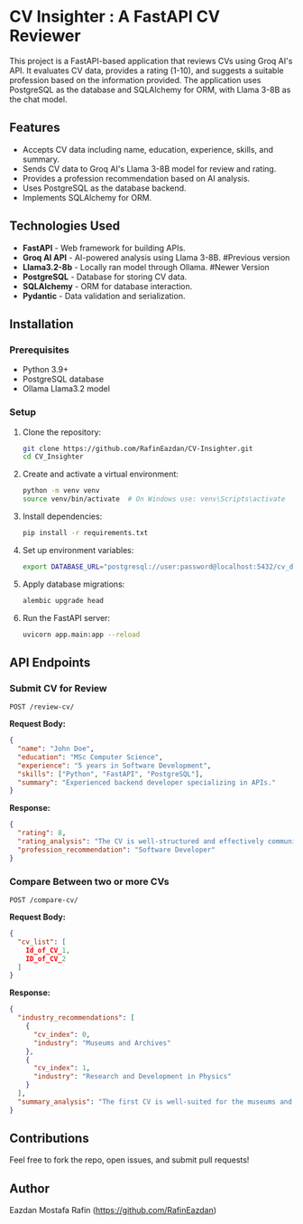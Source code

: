 # CV Insighter : A FastAPI CV Reviewer  

This project is a FastAPI-based application that reviews CVs using Groq AI's API. It evaluates CV data, provides a rating (1-10), and suggests a suitable profession based on the information provided. The application uses PostgreSQL as the database and SQLAlchemy for ORM, with Llama 3-8B as the chat model.

## Features

- Accepts CV data including name, education, experience, skills, and summary.
- Sends CV data to Groq AI's Llama 3-8B model for review and rating.
- Provides a profession recommendation based on AI analysis.
- Uses PostgreSQL as the database backend.
- Implements SQLAlchemy for ORM.

## Technologies Used

- **FastAPI** - Web framework for building APIs.
- **Groq AI API** - AI-powered analysis using Llama 3-8B. #Previous version
- **Llama3.2-8b** - Locally ran model through Ollama. #Newer Version
- **PostgreSQL** - Database for storing CV data.
- **SQLAlchemy** - ORM for database interaction.
- **Pydantic** - Data validation and serialization.

## Installation

### Prerequisites
- Python 3.9+
- PostgreSQL database
- Ollama Llama3.2 model

### Setup
1. Clone the repository:
   ```sh
   git clone https://github.com/RafinEazdan/CV-Insighter.git
   cd CV_Insighter
   ```

2. Create and activate a virtual environment:
   ```sh
   python -m venv venv
   source venv/bin/activate  # On Windows use: venv\Scripts\activate
   ```

3. Install dependencies:
   ```sh
   pip install -r requirements.txt
   ```

4. Set up environment variables:
   ```sh
   export DATABASE_URL="postgresql://user:password@localhost:5432/cv_db"
   ```

5. Apply database migrations:
   ```sh
   alembic upgrade head
   ```

6. Run the FastAPI server:
   ```sh
   uvicorn app.main:app --reload
   ```

## API Endpoints

### Submit CV for Review
```http
POST /review-cv/
```
**Request Body:**
```json
{
  "name": "John Doe",
  "education": "MSc Computer Science",
  "experience": "5 years in Software Development",
  "skills": ["Python", "FastAPI", "PostgreSQL"],
  "summary": "Experienced backend developer specializing in APIs."
}
```
**Response:**
```json
{
  "rating": 8,
  "rating_analysis": "The CV is well-structured and effectively communicates Michael's skills and experience. However, it would be beneficial to include specific achievements and metrics to demonstrate the impact of his work. Additionally, a brief description of his role and responsibilities at each company would add more context.",
  "profession_recommendation": "Software Developer"
}
```
### Compare Between two or more CVs 
```http
POST /compare-cv/
```

**Request Body:**
```json
{
  "cv_list": [
    Id_of_CV_1,
    ID_of_CV_2
  ]
}
```
**Response:**
```json
{
  "industry_recommendations": [
    {
      "cv_index": 0,
      "industry": "Museums and Archives"
    },
    {
      "cv_index": 1,
      "industry": "Research and Development in Physics"
    }
  ],
  "summary_analysis": "The first CV is well-suited for the museums and archives industry due to the candidate's background in history and experience as an archivist. The second CV is suitable for the research and development industry in physics, given the candidate's education and experience in the field."
}
```

## Contributions
Feel free to fork the repo, open issues, and submit pull requests!

## Author
Eazdan Mostafa Rafin (https://github.com/RafinEazdan)
